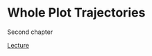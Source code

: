 # Whole Plot Trajectories

Second chapter

[Lecture](https://arianemirabel.github.io/WholePlotTrajectories/introduction.html)
